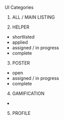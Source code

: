 UI Categories

1. ALL / MAIN LISTING

2. HELPER

* shortlisted
* applied
* assigned / in progress
* complete

3. POSTER

* open
* assigned / in progress
* complete

4. GAMIFICATION

* 

5. PROFILE

